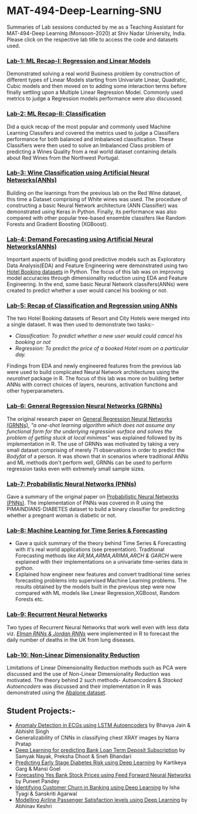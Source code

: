 # MAT-494-Deep-Learning-SNU
Summaries of Lab sessions conducted by me as a Teaching Assistant for MAT-494-Deep Learning (Monsoon-2020) at Shiv Nadar University, India. Please click on the respective lab title to access the code and datasets used.

### [**Lab-1: ML Recap-I: Regression and Linear Models**](https://github.com/Sid-darthvader/MAT-494-Deep-Learning-SNU/tree/master/Lab-1_22-08)
Demonstrated solving a real world Business problem by construction of different types of Linear Models starting from Univariate Linear, Quadratic, Cubic models and then moved on to adding some interaction terms before finally settling upon a Multiple Linear Regression Model. Commonly used metrics to judge a Regression models performance were also discussed.    

### [Lab-2: ML Recap-II: Classification](https://github.com/Sid-darthvader/MAT-494-Deep-Learning-SNU/tree/master/Lab-2_29-08)
Did a quick recap of the most popular and commonly used Machine Learning Classifers and covered the metrics used to judge a Classifiers performance for both balanced and imbalanced classification. These Classifiers were then used to solve an Imbalanced Class problem of predicting a Wines Quality from a real world dataset containing details about Red Wines from the Northwest Portugal. 

### [Lab-3: Wine Classification using Artificial Neural Networks(ANNs)](https://github.com/Sid-darthvader/MAT-494-Deep-Learning-SNU/tree/master/Lab-3_05-09)
Building on the learnings from the previous lab on the Red Wine dataset, this time a Dataset comprising of White wines was used. The procedure of constructing a basic Neural Network architecture (ANN Classifier) was demonstrated using Keras in Python. Finally, its performance was also compared with other popular tree-based ensemble classifers like Random Forests and Gradient Boosting (XGBoost).

### [Lab-4: Demand Forecasting using Artificial Neural Networks(ANNs)](https://github.com/Sid-darthvader/MAT-494-Deep-Learning-SNU/tree/master/Lab-4_12-09)
Important aspects of buidling good predictive models such as Exploratory Data Analysis(EDA) and Feature Engineering were demonstrated using two [Hotel Booking datasets](https://github.com/rfordatascience/tidytuesday/blob/master/data/2020/2020-02-11/readme.md) in Python. The focus of this lab was on improving model accuracies through dimensionality reduction using EDA and Feature Engineering. In the end, some basic Neural Network classifers(ANNs) were created to predict whether a user would cancel his booking or not. 

### [Lab-5: Recap of Classification and Regression using ANNs](https://github.com/Sid-darthvader/MAT-494-Deep-Learning-SNU/tree/master/Lab-5_19-09)
The two Hotel Booking datasets of Resort and City Hotels were merged into a single dataset. It was then used to demonstrate two tasks:-
- *Classification: To predict whether a new user would could cancel his booking or not*
- *Regression: To predict the price of a booked Hotel room on a particular day.*

Findings from EDA and newly engineered features from the previous lab were used to build complicated Neural Network architectures using the *neuralnet* package in R. The focus of this lab was more on building better ANNs with correct choices of layers, neurons, activation functions and other hyperparameters.  

### [Lab-6: General Regression Neural Networks (GRNNs)](https://github.com/Sid-darthvader/MAT-494-Deep-Learning-SNU/tree/master/Lab-6_26_09)
The original research paper on [General Regression Neural Networks (GRNNs)](https://ieeexplore.ieee.org/document/97934), *"a one-shot learning algorithm which does not assume any functional form for the underlying regression surface and solves the problem of getting stuck at local minimas"* was explained followed by its implementation in R. The use of GRNNs was motivated by taking a very small dataset comprising of merely 71 observations in order to predict the *Bodyfat* of a person. It was shown that in scenarios where traditional ANNs and ML methods don't perform well, GRNNs can be used to perform regression tasks even with extremely small sample sizes.  

### [Lab-7: Probabilistic Neural Networks (PNNs)](https://github.com/Sid-darthvader/MAT-494-Deep-Learning-SNU/tree/master/Lab-7_03-10)
Gave a summary of the original paper on [Probabilistic Neural Networks (PNNs)](https://wiki.eecs.yorku.ca/course_archive/2013-14/F/4403/_media/specht1990pnn.pdf). The implementation of PNNs was covered in R using the PIMAINDIANS-DIABETES dataset to build a binary classifier for predicting whether a pregnant woman is diabetic or not.

### [Lab-8: Machine Learning for Time Series & Forecasting](https://github.com/Sid-darthvader/MAT-494-Deep-Learning-SNU/tree/master/Lab-8_17-10)
- Gave a quick summary of the theory behind Time Series & Forecasting with it's real world applications (see presentation). Traditional Forecasting methods like *AR,MA,ARMA,ARIMA,ARCH & GARCH* were explained with their implementations on a univariate time-series data in python.
- Explained how engineer new features and convert traditional time series forecasting problems into supervised Machine Learning problems. The results obtained by the models built in the previous step were now compared with ML models like Linear Regression,XGBoost, Random Forests etc.


### [Lab-9: Recurrent Neural Networks](https://github.com/Sid-darthvader/MAT-494-Deep-Learning-SNU/tree/master/Lab-9/Elman_JordanRNNs)
Two types of Recurrent Neural Networks that work well even with less data viz. [*Elman RNNs & Jordan RNNs*](https://en.wikipedia.org/wiki/Recurrent_neural_network) were implemented in R to forecast the daily number of deaths in the UK from lung diseases.

### [Lab-10: Non-Linear Dimensionality Reduction](https://github.com/Sid-darthvader/MAT-494-Deep-Learning-SNU/tree/master/Lab-10)
Limitations of Linear Dimensionality Reduction methods such as PCA were discussed and the use of Non-Linear Dimensionality Reduction was motivated. The theory behind 2 such methods- *Autoencoders* & *Stacked Autoencoders* was discussed and their implementation in R was demonstrated using the [Abalone dataset](http://archive.ics.uci.edu/ml/datasets/Abalone).  

## Student Projects:-

- [Anomaly Detection in ECGs using LSTM Autoencoders](https://github.com/abhisht51/Anomaly-Detection-Autoencoders) by Bhavya Jain & Abhisht Singh
- Generalizability of CNNs in classifying chest XRAY images by Narra Pratap
- [Deep Learning for predicting Bank Loan Term Deposit Subscription](https://github.com/prekshadhoot/Bank-Marketing-Analysis) by Samyak Nayak, Preksha Dhoot & Sneh Bhandari
- [Predicting Early Stage Diabetes Risk using Deep Learning](https://github.com/kartikeypro/Early-Stage-Risk-Diabetes-Using-Deep-Learning) by Kartikeya Garg & Mansi Goel
- [Forecasting Yes Bank Stock Prices using Feed Forward Neural Networks](https://github.com/Sid-darthvader/MAT-494-Deep-Learning-SNU/blob/master/Misc/Yes_Bank_Stock_Price_Prediction.pdf) by Puneet Pandey
- [Identifying  Customer Churn in Banking using Deep Learning](https://github.com/IshaTyagi721/Deep-Learning-Project/) by Isha Tyagi & Sanskriti Agarwal
- [Modelling Airline Passenger Satisfaction levels using Deep Learning](https://drive.google.com/drive/folders/1o7gY4Lx_r7i-fEv7ihp7Uduqj1MINL4D?usp=gmail) by Abhinav Keshri
